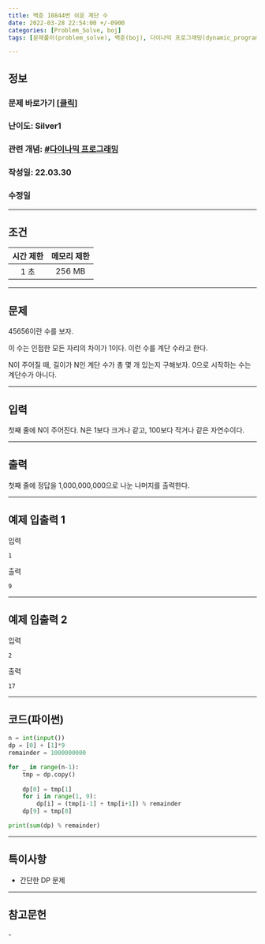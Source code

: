 ```yaml
---
title: 백준 10844번 쉬운 계단 수
date: 2022-03-28 22:54:00 +/-0900
categories: [Problem_Solve, boj]
tags: [문제풀이(problem_solve), 백준(boj), 다이나믹 프로그래밍(dynamic_programming)]

---
```

## 정보
### 문제 바로가기 [[클릭](https://www.acmicpc.net/problem/10844)]
### 난이도: Silver1
### 관련 개념: [#다이나믹 프로그래밍](https://www.acmicpc.net/problemset?sort=ac_desc&algo=33)
### 작성일: 22.03.30
### 수정일

---
## 조건

시간 제한|메모리 제한
:---:|:---:
1 초|256 MB

---
## 문제
45656이란 수를 보자.

이 수는 인접한 모든 자리의 차이가 1이다. 이런 수를 계단 수라고 한다.

N이 주어질 때, 길이가 N인 계단 수가 총 몇 개 있는지 구해보자. 0으로 시작하는 수는 계단수가 아니다.

---
## 입력
첫째 줄에 N이 주어진다. N은 1보다 크거나 같고, 100보다 작거나 같은 자연수이다.

---
## 출력
첫째 줄에 정답을 1,000,000,000으로 나눈 나머지를 출력한다.

---
## 예제 입출력 1
입력
```
1
```

출력
```
9
```

---
## 예제 입출력 2
입력
```
2
```

출력
```
17
```

---
## 코드(파이썬)
```python
n = int(input())
dp = [0] + [1]*9
remainder = 1000000000

for _ in range(n-1):
    tmp = dp.copy()
    
    dp[0] = tmp[1]
    for i in range(1, 9):
        dp[i] = (tmp[i-1] + tmp[i+1]) % remainder
    dp[9] = tmp[8]

print(sum(dp) % remainder)

```

---
## 특이사항
- 간단한 DP 문제

---
## 참고문헌
\- 
